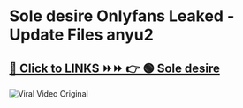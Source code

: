 
 # Sole desire Onlyfans Leaked - Update Files anyu2

## <h2><a href="https://clipsfans.com/Sole_desire&ref=git">🔗 Click to LINKS ⏩⏩ 👉 🟢 Sole desire </a></h2>

<a href="https://clipsfans.com/Sole_desire&ref=git" rel="nofollow" data-target="animated-image.originalLink"><img src="https://i.ibb.co.com/xMMVF88/686577567.gif" alt="Viral Video Original" style="max-width: 100%; display: inline-block;" data-target="animated-image.originalImage"></a>

